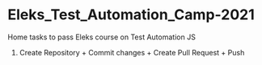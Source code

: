 # Eleks_Test_Automation_Camp-2021
Home tasks to pass Eleks course on Test Automation JS 
1. Create Repository + Commit changes + Create Pull Request + Push
